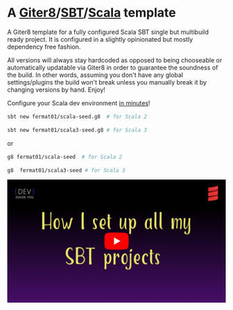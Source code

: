 # A [Giter8][g8]/[SBT][sbt]/[Scala][scala] template

A Giter8 template for a fully configured Scala SBT single but multibuild ready project. It is configured in a slightly opinionated but mostly dependency free fashion.

All versions will always stay hardcoded as opposed to being chooseable or automatically updatable via Giter8 in order to guarantee the soundness of the build. In other words, assuming you don't have any global settings/plugins the build won't break unless you manually break it by changing versions by hand. Enjoy!

Configure your Scala dev environment [in minutes](https://github.com/fermat01/scala-v2)!

```bash
sbt new fermat01/scala-seed.g8  # for Scala 2
```
```bash
sbt new fermat01/scala3-seed.g8 # for Scala 3
```

or

```bash
g8 fermat01/scala-seed  # for Scala 2
```
```bash
g8  fermat01/scala3-seed # for Scala 3
```

[![Watch on YouTube](resources/thumbnail_youtube.jpg)](https://www.youtube.com/watch?v=nD-p-cEKjHE "Watch on YouTube")

[g8]: http://www.foundweekends.org/giter8/
[sbt]: https://www.scala-sbt.org/
[scala]: https://www.scala-lang.org/
